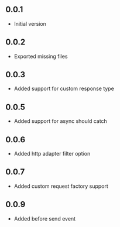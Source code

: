 ## 0.0.1

- Initial version

## 0.0.2

- Exported missing files

## 0.0.3

- Added support for custom response type

## 0.0.5

- Added support for async should catch

## 0.0.6

- Added http adapter filter option

## 0.0.7

- Added custom request factory support

## 0.0.9

- Added before send event
